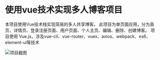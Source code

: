# 使用vue技术实现多人博客项目

本项目使用Vue技术栈实现简易的多人共享博客。
此项目为单页面应用，分为首页、详情页、登录注册页面、用户页面、个人主页、编辑、删除、创建博客。
项目使用 Vue.js，涉及vue-cli、vue-router、vuex、axios、webpack、es6、element-ui等技术

![项目截图](https://i.loli.net/2018/11/05/5bdfeec3bd369.png)

